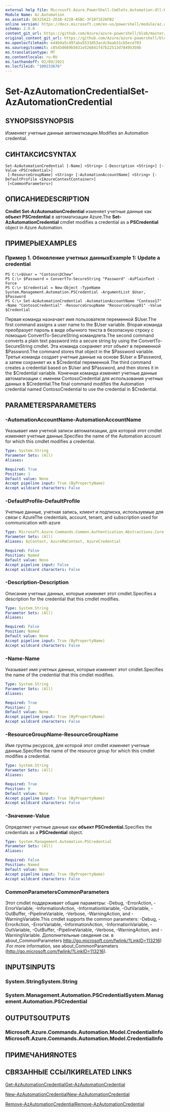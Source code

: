 ```yaml
---
external help file: Microsoft.Azure.PowerShell.Cmdlets.Automation.dll-Help.xml
Module Name: Az.Automation
ms.assetid: D6325A22-2D1B-4228-A5BC-3F1071E26FB2
online version: https://docs.microsoft.com/en-us/powershell/module/az.automation/set-azautomationcredential
schema: 2.0.0
content_git_url: https://github.com/Azure/azure-powershell/blob/master/src/Automation/Automation/help/Set-AzAutomationCredential.md
original_content_git_url: https://github.com/Azure/azure-powershell/blob/master/src/Automation/Automation/help/Set-AzAutomationCredential.md
ms.openlocfilehash: e44b9a5c497aba5533d53acdc9aab31cb5ece703
ms.sourcegitcommit: c05d3d669b5631e526841f47b22513d78495350b
ms.translationtype: MT
ms.contentlocale: ru-RU
ms.lasthandoff: 02/09/2021
ms.locfileid: "100233676"
---
```

# <span data-ttu-id="646c4-101">Set-AzAutomationCredential</span><span class="sxs-lookup"><span data-stu-id="646c4-101">Set-AzAutomationCredential</span></span>

## <span data-ttu-id="646c4-102">SYNOPSIS</span><span class="sxs-lookup"><span data-stu-id="646c4-102">SYNOPSIS</span></span>
<span data-ttu-id="646c4-103">Изменяет учетные данные автоматизации.</span><span class="sxs-lookup"><span data-stu-id="646c4-103">Modifies an Automation credential.</span></span>

## <span data-ttu-id="646c4-104">СИНТАКСИС</span><span class="sxs-lookup"><span data-stu-id="646c4-104">SYNTAX</span></span>

```
Set-AzAutomationCredential [-Name] <String> [-Description <String>] [-Value <PSCredential>]
 [-ResourceGroupName] <String> [-AutomationAccountName] <String> [-DefaultProfile <IAzureContextContainer>]
 [<CommonParameters>]
```

## <span data-ttu-id="646c4-105">ОПИСАНИЕ</span><span class="sxs-lookup"><span data-stu-id="646c4-105">DESCRIPTION</span></span>
<span data-ttu-id="646c4-106">**Cmdlet Set-AzAutomationCredential** изменяет учетные данные как **объект PSCredential** в автоматизации Azure.</span><span class="sxs-lookup"><span data-stu-id="646c4-106">The **Set-AzAutomationCredential** cmdlet modifies a credential as a **PSCredential** object in Azure Automation.</span></span>

## <span data-ttu-id="646c4-107">ПРИМЕРЫ</span><span class="sxs-lookup"><span data-stu-id="646c4-107">EXAMPLES</span></span>

### <span data-ttu-id="646c4-108">Пример 1. Обновление учетных данных</span><span class="sxs-lookup"><span data-stu-id="646c4-108">Example 1: Update a credential</span></span>
```
PS C:\>$User = "Contoso\DChew"
PS C:\> $Password = ConvertTo-SecureString "Password" -AsPlainText -Force
PS C:\> $Credential = New-Object -TypeName System.Management.Automation.PSCredential -ArgumentList $User, $Password
PS C:\> Set-AzAutomationCredential -AutomationAccountName "Contoso17" -Name "ContosoCredential" -ResourceGroupName "ResourceGroup01" -Value $Credential
```

<span data-ttu-id="646c4-109">Первая команда назначает имя пользователя переменной $User.</span><span class="sxs-lookup"><span data-stu-id="646c4-109">The first command assigns a user name to the $User variable.</span></span>
<span data-ttu-id="646c4-110">Вторая команда преобразует пароль в виде обычного текста в безопасную строку с помощью ConvertTo-SecureString командлета.</span><span class="sxs-lookup"><span data-stu-id="646c4-110">The second command converts a plain text password into a secure string by using the ConvertTo-SecureString cmdlet.</span></span>
<span data-ttu-id="646c4-111">Эта команда сохраняет этот объект в переменной $Password.</span><span class="sxs-lookup"><span data-stu-id="646c4-111">The command stores that object in the $Password variable.</span></span>
<span data-ttu-id="646c4-112">Третья команда создает учетные данные на основе $User и $Password, а затем сохраняет их в $Credential переменной.</span><span class="sxs-lookup"><span data-stu-id="646c4-112">The third command creates a credential based on $User and $Password, and then stores it in the $Credential variable.</span></span>
<span data-ttu-id="646c4-113">Конечная команда изменяет учетные данные автоматизации с именем ContosoCredential для использования учетных данных в $Credential.</span><span class="sxs-lookup"><span data-stu-id="646c4-113">The final command modifies the Automation credential named ContosoCredential to use the credential in $Credential.</span></span>

## <span data-ttu-id="646c4-114">PARAMETERS</span><span class="sxs-lookup"><span data-stu-id="646c4-114">PARAMETERS</span></span>

### <span data-ttu-id="646c4-115">-AutomationAccountName</span><span class="sxs-lookup"><span data-stu-id="646c4-115">-AutomationAccountName</span></span>
<span data-ttu-id="646c4-116">Указывает имя учетной записи автоматизации, для которой этот cmdlet изменяет учетные данные.</span><span class="sxs-lookup"><span data-stu-id="646c4-116">Specifies the name of the Automation account for which this cmdlet modifies a credential.</span></span>

```yaml
Type: System.String
Parameter Sets: (All)
Aliases:

Required: True
Position: 1
Default value: None
Accept pipeline input: True (ByPropertyName)
Accept wildcard characters: False
```

### <span data-ttu-id="646c4-117">-DefaultProfile</span><span class="sxs-lookup"><span data-stu-id="646c4-117">-DefaultProfile</span></span>
<span data-ttu-id="646c4-118">Учетные данные, учетная запись, клиент и подписка, используемые для связи с Azure</span><span class="sxs-lookup"><span data-stu-id="646c4-118">The credentials, account, tenant, and subscription used for communication with azure</span></span>

```yaml
Type: Microsoft.Azure.Commands.Common.Authentication.Abstractions.Core.IAzureContextContainer
Parameter Sets: (All)
Aliases: AzContext, AzureRmContext, AzureCredential

Required: False
Position: Named
Default value: None
Accept pipeline input: False
Accept wildcard characters: False
```

### <span data-ttu-id="646c4-119">-Description</span><span class="sxs-lookup"><span data-stu-id="646c4-119">-Description</span></span>
<span data-ttu-id="646c4-120">Описание учетных данных, которые изменяет этот cmdlet.</span><span class="sxs-lookup"><span data-stu-id="646c4-120">Specifies a description for the credential that this cmdlet modifies.</span></span>

```yaml
Type: System.String
Parameter Sets: (All)
Aliases:

Required: False
Position: Named
Default value: None
Accept pipeline input: True (ByPropertyName)
Accept wildcard characters: False
```

### <span data-ttu-id="646c4-121">-Name</span><span class="sxs-lookup"><span data-stu-id="646c4-121">-Name</span></span>
<span data-ttu-id="646c4-122">Указывает имя учетных данных, которые изменяет этот cmdlet.</span><span class="sxs-lookup"><span data-stu-id="646c4-122">Specifies the name of the credential that this cmdlet modifies.</span></span>

```yaml
Type: System.String
Parameter Sets: (All)
Aliases:

Required: True
Position: 2
Default value: None
Accept pipeline input: True (ByPropertyName)
Accept wildcard characters: False
```

### <span data-ttu-id="646c4-123">-ResourceGroupName</span><span class="sxs-lookup"><span data-stu-id="646c4-123">-ResourceGroupName</span></span>
<span data-ttu-id="646c4-124">Имя группы ресурсов, для которой этот cmdlet изменяет учетные данные.</span><span class="sxs-lookup"><span data-stu-id="646c4-124">Specifies the name of the resource group for which this cmdlet modifies a credential.</span></span>

```yaml
Type: System.String
Parameter Sets: (All)
Aliases:

Required: True
Position: 0
Default value: None
Accept pipeline input: True (ByPropertyName)
Accept wildcard characters: False
```

### <span data-ttu-id="646c4-125">-Значение</span><span class="sxs-lookup"><span data-stu-id="646c4-125">-Value</span></span>
<span data-ttu-id="646c4-126">Определяет учетные данные как **объект PSCredential.**</span><span class="sxs-lookup"><span data-stu-id="646c4-126">Specifies the credentials as a **PSCredential** object.</span></span>

```yaml
Type: System.Management.Automation.PSCredential
Parameter Sets: (All)
Aliases:

Required: False
Position: Named
Default value: None
Accept pipeline input: True (ByPropertyName)
Accept wildcard characters: False
```

### <span data-ttu-id="646c4-127">CommonParameters</span><span class="sxs-lookup"><span data-stu-id="646c4-127">CommonParameters</span></span>
<span data-ttu-id="646c4-128">Этот cmdlet поддерживает общие параметры: -Debug, -ErrorAction, -ErrorVariable, -InformationAction, -InformationVariable, -OutVariable, -OutBuffer, -PipelineVariable, -Verbose, -WarningAction, and -WarningVariable.</span><span class="sxs-lookup"><span data-stu-id="646c4-128">This cmdlet supports the common parameters: -Debug, -ErrorAction, -ErrorVariable, -InformationAction, -InformationVariable, -OutVariable, -OutBuffer, -PipelineVariable, -Verbose, -WarningAction, and -WarningVariable.</span></span> <span data-ttu-id="646c4-129">Дополнительные сведения см. в about_CommonParameters http://go.microsoft.com/fwlink/?LinkID=113216) .</span><span class="sxs-lookup"><span data-stu-id="646c4-129">For more information, see about_CommonParameters (http://go.microsoft.com/fwlink/?LinkID=113216).</span></span>

## <span data-ttu-id="646c4-130">INPUTS</span><span class="sxs-lookup"><span data-stu-id="646c4-130">INPUTS</span></span>

### <span data-ttu-id="646c4-131">System.String</span><span class="sxs-lookup"><span data-stu-id="646c4-131">System.String</span></span>

### <span data-ttu-id="646c4-132">System.Management.Automation.PSCredential</span><span class="sxs-lookup"><span data-stu-id="646c4-132">System.Management.Automation.PSCredential</span></span>

## <span data-ttu-id="646c4-133">OUTPUTS</span><span class="sxs-lookup"><span data-stu-id="646c4-133">OUTPUTS</span></span>

### <span data-ttu-id="646c4-134">Microsoft.Azure.Commands.Automation.Model.CredentialInfo</span><span class="sxs-lookup"><span data-stu-id="646c4-134">Microsoft.Azure.Commands.Automation.Model.CredentialInfo</span></span>

## <span data-ttu-id="646c4-135">ПРИМЕЧАНИЯ</span><span class="sxs-lookup"><span data-stu-id="646c4-135">NOTES</span></span>

## <span data-ttu-id="646c4-136">СВЯЗАННЫЕ ССЫЛКИ</span><span class="sxs-lookup"><span data-stu-id="646c4-136">RELATED LINKS</span></span>

[<span data-ttu-id="646c4-137">Get-AzAutomationCredential</span><span class="sxs-lookup"><span data-stu-id="646c4-137">Get-AzAutomationCredential</span></span>](./Get-AzAutomationCredential.md)

[<span data-ttu-id="646c4-138">New-AzAutomationCredential</span><span class="sxs-lookup"><span data-stu-id="646c4-138">New-AzAutomationCredential</span></span>](./New-AzAutomationCredential.md)

[<span data-ttu-id="646c4-139">Remove-AzAutomationCredential</span><span class="sxs-lookup"><span data-stu-id="646c4-139">Remove-AzAutomationCredential</span></span>](./Remove-AzAutomationCredential.md)


